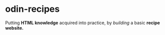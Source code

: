 # odin-recipes
Putting **HTML knowledge** acquired into practice, by <em>building</em> a basic **recipe website.**
